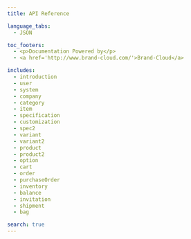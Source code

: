 ```yaml
---
title: API Reference

language_tabs:
  - JSON

toc_footers:
  - <p>Documentation Powered by</p>
  - <a href='http://www.brand-cloud.com/'>Brand-Cloud</a>

includes:
  - introduction
  - user
  - system
  - company
  - category
  - item
  - specification
  - customization
  - spec2
  - variant
  - variant2
  - product
  - product2
  - option
  - cart
  - order
  - purchaseOrder
  - inventory
  - balance
  - invitation
  - shipment
  - bag

search: true
---
```

